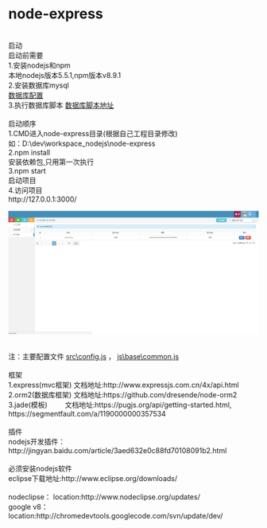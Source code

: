 # node-express
<br/>
启动 <br/>
启动前需要 <br/>
1.安装nodejs和npm <br/>
本地nodejs版本5.5.1,npm版本v8.9.1 <br/>
2.安装数据库mysql <br/>
<a href="https://github.com/chen1987130/node-express/blob/master/src/config.js">数据库配置</a> <br/>
3.执行数据库脚本
<a href="https://github.com/chen1987130/node-express/blob/master/doc/%E6%95%B0%E6%8D%AE%E5%BA%93%E8%84%9A%E6%9C%AC.sql">数据库脚本地址</a> <br/>
<br/>
启动顺序 <br/>
1.CMD进入node-express目录(根据自己工程目录修改) <br/>
如：D:\dev\workspace_nodejs\node-express <br/>
2.npm install <br/>
安装依赖包,只用第一次执行 <br/>
3.npm start <br/>
启动项目 <br/>
4.访问项目 <br/>
http://127.0.0.1:3000/ <br/>

![主界面](https://github.com/chen1987130/node-express/blob/master/doc/1.png)

<br/>
注：主要配置文件
<a href="https://github.com/chen1987130/node-express/blob/master/src/config.js">src\config.js</a> ，
<a href="https://github.com/chen1987130/node-express/blob/master/js/base/common.js">js\base\common.js</a>
<br/>
<br/>
框架 <br/>
1.express(mvc框架)   文档地址:http://www.expressjs.com.cn/4x/api.html <br/>
2.orm2(数据库框架)     文档地址:https://github.com/dresende/node-orm2 <br/>
3.jade(模板)         文档地址:https://pugjs.org/api/getting-started.html,<br/>https://segmentfault.com/a/1190000000357534 <br/>
<br/>
插件 <br/>
nodejs开发插件：http://jingyan.baidu.com/article/3aed632e0c88fd70108091b2.html <br/>
<br/>
必须安装nodejs软件 <br/>
eclipse下载地址:http://www.eclipse.org/downloads/ <br/> <br/>
nodeclipse： location:http://www.nodeclipse.org/updates/ <br/>
google v8：location:http://chromedevtools.googlecode.com/svn/update/dev/ <br/>


